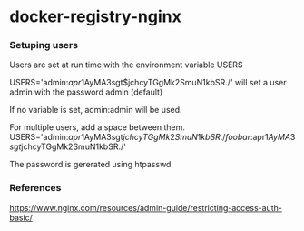 # docker-registry-nginx

### Setuping users
Users are set at run time with the environment variable USERS

USERS='admin:$apr1$AyMA3sgt$jchcyTGgMk2SmuN1kbSR./'
will set a user admin with the password admin (default)

If no variable is set, admin:admin will be used.

For multiple users, add a space between them.
    USERS='admin:$apr1$AyMA3sgt$jchcyTGgMk2SmuN1kbSR./ foobar:$apr1$AyMA3sgt$jchcyTGgMk2SmuN1kbSR./'

The password is gererated using htpasswd

### References
https://www.nginx.com/resources/admin-guide/restricting-access-auth-basic/
